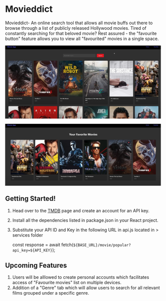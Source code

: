 # Movieddict

Movieddict- An online search tool that allows all movie buffs out there to browse through a list of publicly released Hollywood movies. Tired of constantly searching for that beloved movie? Rest assured - the "favourite button" feature allows you to view all "favourited" movies in a single space.

<p align="center">
<img src="./src/assets/Home.png"  align='center' />
&nbsp;
&nbsp;
&nbsp;
<img src="./src/assets/Favourites.png"  align='center' />
</p>



## Getting Started!


1. Head over to the [TMDB](https://www.themoviedb.org/) page and create an account for an API key.
2. Install all the dependencies listed in package.json in your React project.
3. Substitute your API ID and Key in the following URL in api.js located in  > services folder
   >

     const response = await fetch(`${BASE_URL}/movie/popular?api_key=${API_KEY}`);
## Upcoming Features
1. Users will be alllowed to create personal accounts which facilitates access of "Favourite movies" list on multiple devices.
2. Addition of a "Genre" tab which will allow users to search for all relevant films grouped under a specific genre.
